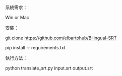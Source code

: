 系統需求：

Win or Mac

安裝：

git clone https://github.com/elbartohub/Bilingual-SRT

pip install -r requirements.txt

執行方法：

python translate_srt.py input.srt output.srt
